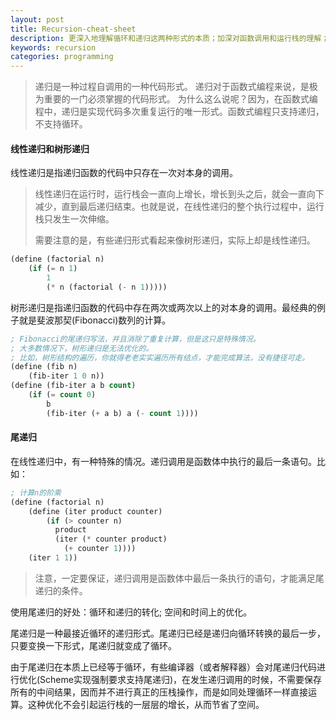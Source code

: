 ```yaml
---
layout: post
title: Recursion-cheat-sheet
description: 更深入地理解循环和递归这两种形式的本质；加深对函数调用和运行栈的理解；更有效地使用参数和返回值在进程调用间传递数据；更有效地理解和使用数据结构。
keywords: recursion
categories: programming
---
```


>递归是一种过程自调用的一种代码形式。
递归对于函数式编程来说，是极为重要的一门必须掌握的代码形式。
为什么这么说呢？因为，在函数式编程中，递归是实现代码多次重复运行的唯一形式。函数式编程只支持递归，不支持循环。

#### 线性递归和树形递归
线性递归是指递归函数的代码中只存在一次对本身的调用。

> 线性递归在运行时，运行栈会一直向上增长，增长到头之后，就会一直向下减少，直到最后递归结束。也就是说，在线性递归的整个执行过程中，运行栈只发生一次伸缩。
>
>需要注意的是，有些递归形式看起来像树形递归，实际上却是线性递归。

``` lisp
(define (factorial n)
    (if (= n 1)
        1
        (* n (factorial (- n 1)))))
```

树形递归是指递归函数的代码中存在两次或两次以上的对本身的调用。最经典的例子就是斐波那契(Fibonacci)数列的计算。

``` lisp
; Fibonacci的尾递归写法，并且消除了重复计算，但是这只是特殊情况。
; 大多数情况下，树形递归是无法优化的。
; 比如，树形结构的遍历，你就得老老实实遍历所有结点，才能完成算法，没有捷径可走。
(define (fib n)
    (fib-iter 1 0 n))
(define (fib-iter a b count)
    (if (= count 0)
        b
        (fib-iter (+ a b) a (- count 1))))
```

#### 尾递归
在线性递归中，有一种特殊的情况。递归调用是函数体中执行的最后一条语句。比如：

``` lisp
; 计算n的阶乘
(define (factorial n)
    (define (iter product counter)
        (if (> counter n)
          product
          (iter (* counter product)
            (+ counter 1))))
    (iter 1 1))
```

>注意，一定要保证，递归调用是函数体中最后一条执行的语句，才能满足尾递归的条件。

使用尾递归的好处：循环和递归的转化; 空间和时间上的优化。

尾递归是一种最接近循环的递归形式。尾递归已经是递归向循环转换的最后一步，只要变换一下形式，尾递归就变成了循环。

由于尾递归在本质上已经等于循环，有些编译器（或者解释器）会对尾递归代码进行优化(Scheme实现强制要求支持尾递归)，在发生递归调用的时候，不需要保存所有的中间结果，因而并不进行真正的压栈操作，而是如同处理循环一样直接运算。这种优化不会引起运行栈的一层层的增长，从而节省了空间。
